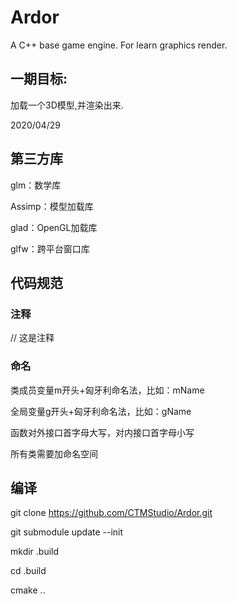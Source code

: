 # Ardor
A C++ base game engine.
For learn graphics render.

## 一期目标:
加载一个3D模型,并渲染出来. 

2020/04/29

## 第三方库
glm：数学库

Assimp：模型加载库

glad：OpenGL加载库

glfw：跨平台窗口库

## 代码规范
### 注释 
// 这是注释
### 命名
类成员变量m开头+匈牙利命名法，比如：mName

全局变量g开头+匈牙利命名法，比如：gName

函数对外接口首字母大写，对内接口首字母小写

所有类需要加命名空间

## 编译
git clone https://github.com/CTMStudio/Ardor.git

git submodule update --init

mkdir .build

cd .build

cmake ..